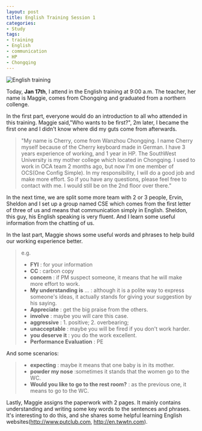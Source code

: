 ```yaml
---
layout: post
title: English Training Session 1
categories:
- Study
tags:
- training
- English
- communication
- HP
- Chongqing
---
```


![English training](http://i1154.photobucket.com/albums/p531/luolinjia/blog%20images/20150117_zpse31f07d1.jpg)  

Today, **Jan 17th**, I attend in the English training at 9:00 a.m. The teacher, her name is Maggie, comes from Chongqing and graduated from a northern collenge.  

In the first part, everyone would do an introduction to all who attended in this training. Maggie said,"Who wants to be first?", 2m later, I became the first one and I didn't know where did my guts come from afterwards.  

> "My name is Cherry, come from Wanzhou Chongqing. I name Cherry myself because of the Cherry keyboard made in German. I have 3 years experience of working, and 1 year in HP. The SouthWest University is my mother college which located in Chongqing. I used to work in OCA team 2 months ago, but now I'm one member of OCS(One Config Simple). In my responsibility, I will do a good job and make more effort. So if you have any questions, please feel free to contact with me. I would still be on the 2nd floor over there."   

In the next time, we are split some more team with 2 or 3 people, Ervin, Sheldon and I set up a group named CSE which comes from the first letter of three of us and means that communication simply in English. Sheldon, this guy, his English speaking is very fluent. And I learn some useful information from the chatting of us.  

In the last part, Maggie shows some useful words and phrases to help build our working experience better.  

> e.g.  
> - **FYI** : for your information
> - **CC** : carbon copy
> - **concern** : if PM suspect someone, it means that he will make more effort to work. 
> - **My understanding is** ... : although it is a polite way to express someone's ideas, it actually stands for giving your suggestion by his saying.  
> - **Appreciate** : get the big praise from the others.  
> - **involve** : maybe you will care this case.  
> - **aggressive** : 1. positive; 2. overbearing;
> - **unacceptable** : maybe you will be fired if you don't work harder.
> - **you deserve it** : you do the work excellent.  
> - **Performance Evaluation** : PE  

And some scenarios: 

> - **expecting** : maybe it means that one baby is in its mother.
> - **powder my nose** :sometimes it stands that the women go to the WC. 
> - **Would you like to go to the rest room?** : as the previous one, it means to go to the WC. 

Lastly, Maggie assigns the paperwork with 2 pages. It mainly contains understanding and writing some key words to the sentences and phrases. It's interesting to do this, and she shares some helpful learning English websites(<http://www.putclub.com>, <http://en.twwtn.com>).
